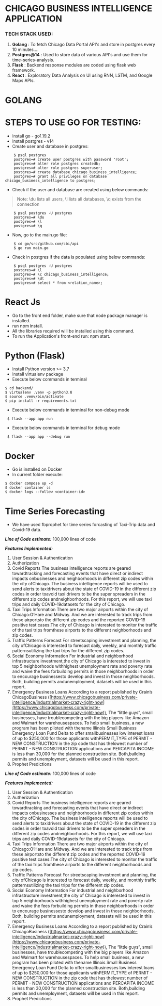 # CHICAGO BUSINESS INTELLIGENCE APPLICATION

### TECH STACK USED:

1. **Golang** : To fetch Chicago Data Portal API's and store in postgres every 10 minutes....
2. **Postgres@14** : Used to store data of various API's and use them for time-series-analysis.
3. **Flask** : Backend response modules are coded using flask web framework.
4. **React** : Exploratory Data Analysis on UI using RNN, LSTM, and Google Maps APIs.

# GOLANG

# STEPS TO USE GO FOR TESTING:

- Install go - go1.19.2
- Install postgres - v14
- Create user and database in postgres:

```
    $ psql postgres
    postgres=# create user postgres with password 'root';
    postgres=# alter role postgres createdb;
    postgres=# alter role postgres superuser;
    postgres=# create database chicago_business_intelligence;
    postgres=# grant all privileges on database chicago_business_intelligence to postgres;
```

- Check if the user and database are created using below commands:

> Note: \du lists all users, \l lists all databases, \q exists from the connection

```
    $ psql postgres -U postgres
    postgres=# \du
    postgres=# \l
    postgres=# \q
```

- Now, go to the main.go file:

```
    $ cd go/src/github.com/cbi/api
    $ go run main.go
```

- Check in postgres if the data is populated using below commands:

```
    $ psql postgres -U postgres
    postgres=# \l
    postgres=# \c chicago_business_intelligence;
    postgres=# \dt
    postgres=# select * from <relation_name>;
```

# React Js

- Go to the front end folder, make sure that node package manager is installed.
- run npm install.
- All the libraries required will be installed using this command.
- To run the Application's front-end run: npm start.

# Python (Flask)

- Install Python version >= 3.7
- Install virtualenv package
- Execute below commands in terminal

```
$ cd backend/
$ virtualenv .venv -p python3.8
$ source .venv/bin/activate
$ pip install -r requirements.txt
```

- Execute below commands in terminal for non-debug mode

```
 $ flask --app app run
```

- Execute below commands in terminal for debug mode

```
 $ flask --app app --debug run
```

# Docker

- Go is installed on Docker
- In current folder execute:

```
$ docker compose up -d
$ docker container ls 
$ docker logs --follow <container-id>
```

# Time Series Forecasting

- We have used fbprophet for time series forcasting of Taxi-Trip data and Covid-19 data.



***Line of Code estimate:*** 100,000 lines of code

***Features Implemented:***

1. User Session & Authentication
2. Autherization
3. Covid Reports The business intelligence reports are geared towardtracking and forecasting events that have direct or indirect impacts onbusinesses and neighborhoods in different zip codes within the city ofChicago. The business intelligence reports will be used to send alerts to taxidrivers about the state of COVID-19 in the different zip codes in order toavoid taxi drivers to be the super spreaders in the different zip codes andneighborhoods. For this report, we will use taxi trips and daily COVID-19datasets for the city of Chicago.
4. Taxi Trips Information There are two major airports within the city of Chicago:O’Hare and Midway. And we are interested to track trips from these airportsto the different zip codes and the reported COVID-19 positive test cases.The city of Chicago is interested to monitor the traffic of the taxi trips fromthese airports to the different neighborhoods and zip codes.
5. Traffic Patterns Forecast For streetscaping investment and planning, the city ofChicago is interested to forecast daily, weekly, and monthly traffic patternsutilizing the taxi trips for the different zip codes.
6. Social Economy Information For industrial and neighborhood infrastructure investment,the city of Chicago is interested to invest in top 5 neighborhoods withhighest unemployment rate and poverty rate and waive the fees forbuilding permits in those neighborhoods in order to encourage businessesto develop and invest in those neighborhoods. Both, building permits andunemployment, datasets will be used in this report.
7. Emergency Business Loans According to a report published by Crain’s ChicagoBusiness ([https://www.chicagobusiness.com/private-intelligence/industrialmarket-crazy-right-now](https://www.chicagobusiness.com/private-intelligence/industrialmarket-crazy-right-now)), The “little guys”, small businesses, have troublecompeting with the big players like Amazon and Walmart for warehousespaces. To help small business, a new program has been piloted with thename Illinois Small Business Emergency Loan Fund Delta to offer smallbusinesses low interest loans of up to $250,000 for those applicants withPERMIT_TYPE of PERMIT - NEW CONSTRUCTION in the zip code that has thelowest number of PERMIT - NEW CONSTRUCTION applications and PERCAPITA INCOME is less than 30,000 for the planned construction site. Both,building permits and unemployment, datasets will be used in this report.
8. Prophet Predictions

***Line of Code estimate:*** 100,000 lines of code

***Features Implemented:***

1. User Session & Authentication
2. Autherization
3. Covid Reports The business intelligence reports are geared towardtracking and forecasting events that have direct or indirect impacts onbusinesses and neighborhoods in different zip codes within the city ofChicago. The business intelligence reports will be used to send alerts to taxidrivers about the state of COVID-19 in the different zip codes in order toavoid taxi drivers to be the super spreaders in the different zip codes andneighborhoods. For this report, we will use taxi trips and daily COVID-19datasets for the city of Chicago.
4. Taxi Trips Information There are two major airports within the city of Chicago:O’Hare and Midway. And we are interested to track trips from these airportsto the different zip codes and the reported COVID-19 positive test cases.The city of Chicago is interested to monitor the traffic of the taxi trips fromthese airports to the different neighborhoods and zip codes.
5. Traffic Patterns Forecast For streetscaping investment and planning, the city ofChicago is interested to forecast daily, weekly, and monthly traffic patternsutilizing the taxi trips for the different zip codes.
6. Social Economy Information For industrial and neighborhood infrastructure investment,the city of Chicago is interested to invest in top 5 neighborhoods withhighest unemployment rate and poverty rate and waive the fees forbuilding permits in those neighborhoods in order to encourage businessesto develop and invest in those neighborhoods. Both, building permits andunemployment, datasets will be used in this report.
7. Emergency Business Loans According to a report published by Crain’s ChicagoBusiness ([https://www.chicagobusiness.com/private-intelligence/industrialmarket-crazy-right-now](https://www.chicagobusiness.com/private-intelligence/industrialmarket-crazy-right-now)), The “little guys”, small businesses, have troublecompeting with the big players like Amazon and Walmart for warehousespaces. To help small business, a new program has been piloted with thename Illinois Small Business Emergency Loan Fund Delta to offer smallbusinesses low interest loans of up to $250,000 for those applicants withPERMIT_TYPE of PERMIT - NEW CONSTRUCTION in the zip code that has thelowest number of PERMIT - NEW CONSTRUCTION applications and PERCAPITA INCOME is less than 30,000 for the planned construction site. Both,building permits and unemployment, datasets will be used in this report.
8. Prophet Predictions
